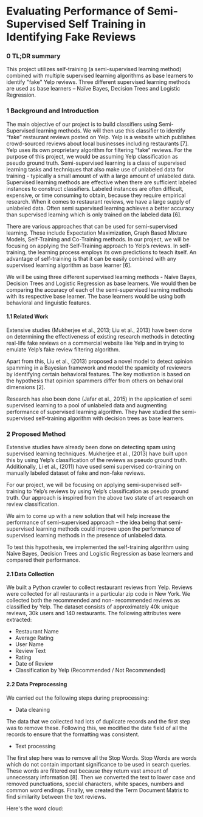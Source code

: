 # Evaluating Performance of Semi-Supervised Self Training in Identifying Fake Reviews

### 0 TL;DR summary 
This project utilizes self-training (a semi-supervised learning method) combined with multiple supervised learning algorithms as base learners to identify "fake" Yelp reviews. Three different supervised learning methods are used as base learners – Naïve Bayes, Decision Trees and Logistic Regression.

### 1 Background and Introduction
The main objective of our project is to build classifiers using Semi-Supervised learning methods. We will then use this classifier to identify “fake” restaurant reviews posted on Yelp. Yelp is a website which publishes crowd-sourced reviews about local businesses including restaurants [7]. Yelp uses its own proprietary algorithm for filtering “fake” reviews. For the purpose of this project, we would be assuming Yelp classification as pseudo ground truth. Semi-supervised learning is a class of supervised learning tasks and techniques that also make use of unlabeled data for training - typically a small amount of with a large amount of unlabeled data. Supervised learning methods are effective when there are sufficient labeled instances to construct classifiers.
Labeled instances are often difficult, expensive, or time consuming to obtain, because they require empirical research. When it comes to restaurant reviews, we have a large supply of unlabeled data. Often semi supervised learning achieves a better accuracy than supervised learning which is only trained on the labeled data [6]. 

There are various approaches that can be used for semi-supervised learning. These include Expectation Maximization, Graph Based Mixture Models, Self-Training and Co-Training methods. In our project, we will be focusing on applying the Self-Training approach to Yelp’s reviews. In self-training, the learning process employs its own predictions to teach itself. An advantage of self-training is that it can be easily combined with any supervised learning algorithm as base learner [6]. 

We will be using three different supervised learning methods - Naïve Bayes, Decision Trees and Logistic Regression as base learners. We would then be comparing the accuracy of each of the semi-supervised learning methods with its respective base learner. The base learners would be using both behavioral and linguistic features.

#### 1.1 Related Work
Extensive studies (Mukherjee et al., 2013; Liu et al., 2013) have been done on determining the
effectiveness of existing research methods in detecting real-life fake reviews on a commercial
website like Yelp and in trying to emulate Yelp’s fake review filtering algorithm.

Apart from this, Liu et al., (2013) proposed a novel model to detect opinion spamming in a
Bayesian framework and model the spamicity of reviewers by identifying certain behavioral
features. The key motivation is based on the hypothesis that opinion spammers differ from others
on behavioral dimensions [2].

Research has also been done (Jafar et al., 2015) in the application of semi supervised learning to a
pool of unlabeled data and augmenting performance of supervised learning algorithm. They have
studied the semi-supervised self-training algorithm with decision trees as base learners.

### 2 Proposed Method
Extensive studies have already been done on detecting spam using supervised learning techniques.
Mukherjee et al., (2013) have built upon this by using Yelp’s classification of the reviews as
pseudo ground truth. Additionally, Li et al., (2011) have used semi supervised co-training on
manually labeled dataset of fake and non-fake reviews.

For our project, we will be focusing on applying semi-supervised self-training to Yelp’s reviews
by using Yelp’s classification as pseudo ground truth. Our approach is inspired from the above
two state of art research on review classification.

We aim to come up with a new solution that will help increase the performance of semi-supervised
approach – the idea being that semi-supervised learning methods could improve upon the
performance of supervised learning methods in the presence of unlabeled data.

To test this hypothesis, we implemented the self-training algorithm using Naïve Bayes, Decision
Trees and Logistic Regression as base learners and compared their performance.

#### 2.1 Data Collection
We built a Python crawler to collect restaurant reviews from Yelp. Reviews were collected for all
restaurants in a particular zip code in New York. We collected both the recommended and non-
recommended reviews as classified by Yelp. The dataset consists of approximately 40k unique
reviews, 30k users and 140 restaurants. The following attributes were extracted:

- Restaurant Name
- Average Rating
- User Name
- Review Text
- Rating
- Date of Review
- Classification by Yelp (Recommended / Not Recommended)

#### 2.2 Data Preprocessing
We carried out the following steps during preprocessing:

- Data cleaning

The data that we collected had lots of duplicate records and the first step was to remove
these. Following this, we modified the date field of all the records to ensure that the
formatting was consistent.

- Text processing

The first step here was to remove all the Stop Words. Stop Words are words which do not
contain important significance to be used in search queries. These words are filtered out
because they return vast amount of unnecessary information [8]. Then we converted the
text to lower case and removed punctuations, special characters, white spaces, numbers
and common word endings. Finally, we created the Term Document Matrix to find
similarity between the text reviews.

Here's the word cloud: 



